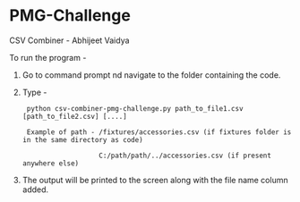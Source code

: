 # PMG-Challenge
CSV Combiner - Abhijeet Vaidya

To run the program -

1. Go to command prompt nd navigate to the folder containing the code.

2. Type -

        python csv-combiner-pmg-challenge.py path_to_file1.csv [path_to_file2.csv] [....]

        Example of path - /fixtures/accessories.csv (if fixtures folder is in the same directory as code)

                          C:/path/path/../accessories.csv (if present anywhere else)

3. The output will be printed to the screen along with the file name column added.
